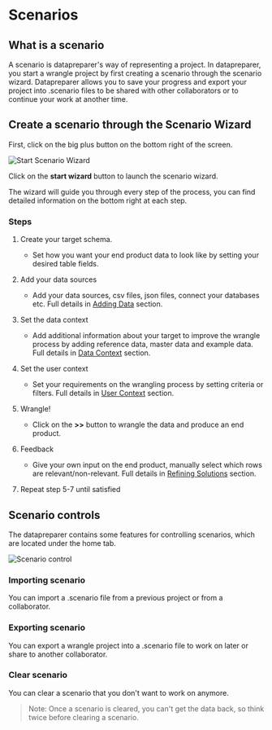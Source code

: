 # Scenarios

## What is a scenario
A scenario is datapreparer's way of representing a project. In datapreparer, you start a wrangle project by first creating a scenario through the scenario wizard. Datapreparer allows you to save your progress and export your project into .scenario files to be shared with other collaborators or to continue your work at another time.

## Create a scenario through the Scenario Wizard
First, click on the big plus button on the bottom right of the screen.

![Start Scenario Wizard](https://i.imgur.com/eI0afTk.png)

Click on the **start wizard** button to launch the scenario wizard.

The wizard will guide you through every step of the process, you can find detailed information on the bottom right at each step.

### Steps
1. Create your target schema.
    - Set how you want your end product data to look like by setting your desired table fields.

2. Add your data sources
    - Add your data sources, csv files, json files, connect your databases etc. Full details in [Adding Data](../adding-data/intro/) section.

3. Set the data context
    - Add additional information about your target to improve the wrangle process by adding reference data, master data and example data. Full details in [Data Context](../viewing-data/) section.

4. Set the user context
    - Set your requirements on the wrangling process by setting criteria or filters. Full details in [User Context](../setting-priorities/intro/) section.

5. Wrangle!
    - Click on the **>>** button to wrangle the data and produce an end product.

6. Feedback
    - Give your own input on the end product, manually select which rows are relevant/non-relevant. Full details in [Refining Solutions](../refining-solutions/intro) section.

7. Repeat step 5-7 until satisfied

## Scenario controls
The datapreparer contains some features for controlling scenarios, which are located under the home tab.

![Scenario control](https://i.imgur.com/KW7m1MW.png)

### Importing scenario
You can import a .scenario file from a previous project or from a collaborator.

### Exporting scenario
You can export a wrangle project into a .scenario file to work on later or share to another collaborator.

### Clear scenario
You can clear a scenario that you don't want to work on anymore. 
> Note: Once a scenario is cleared, you can't get the data back, so think twice before clearing a scenario.